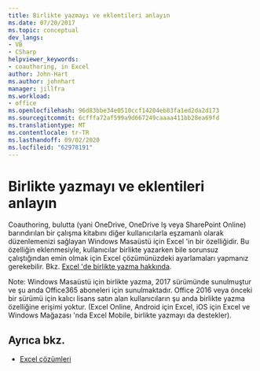 ```yaml
---
title: Birlikte yazmayı ve eklentileri anlayın
ms.date: 07/20/2017
ms.topic: conceptual
dev_langs:
- VB
- CSharp
helpviewer_keywords:
- coauthoring, in Excel
author: John-Hart
ms.author: johnhart
manager: jillfra
ms.workload:
- office
ms.openlocfilehash: 96d83bbe34e0510ccf14204eb83fa1ed2da2d173
ms.sourcegitcommit: 6cfffa72af599a9d667249caaaa411bb28ea69fd
ms.translationtype: MT
ms.contentlocale: tr-TR
ms.lasthandoff: 09/02/2020
ms.locfileid: "62978191"
---
```

# <a name="understand-coauthoring-and-add-ins"></a>Birlikte yazmayı ve eklentileri anlayın

Coauthoring, bulutta (yani OneDrive, OneDrive Iş veya SharePoint Online) barındırılan bir çalışma kitabını diğer kullanıcılarla eşzamanlı olarak düzenlemenizi sağlayan Windows Masaüstü için Excel 'in bir özelliğidir. Bu özelliğin eklenmesiyle, kullanıcılar birlikte yazarken bile sorunsuz çalıştığından emin olmak için Excel çözümünüzdeki ayarlamaları yapmanız gerekebilir. Bkz. [Excel 'de birlikte yazma hakkında](/office/vba/excel/concepts/about-coauthoring-in-excel).

Note: Windows Masaüstü için birlikte yazma, 2017 sürümünde sunulmuştur ve şu anda Office365 aboneleri için sunulmaktadır. Office 2016 veya önceki bir sürümü için kalıcı lisans satın alan kullanıcıların şu anda birlikte yazma özelliğine erişimi yoktur. (Excel Online, Android için Excel, iOS için Excel ve Windows Mağazası 'nda Excel Mobile, birlikte yazmayı da destekler).

## <a name="see-also"></a>Ayrıca bkz.
- [Excel çözümleri](./excel-solutions.md)
